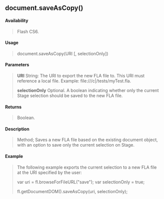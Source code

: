 ## document.saveAsCopy()

#### Availability

> Flash CS6.

#### Usage

> document.saveAsCopy(URI \[, selectionOnly\])

#### Parameters

> **URI** String: The URI to export the new FLA file to. This URI must reference a local file. Example: file:///c\|/tests/myTest.fla.
>
> **selectionOnly** Optional. A boolean indicating whether only the current Stage selection should be saved to the new FLA file.

#### Returns

> Boolean.

#### Description

> Method; Saves a new FLA file based on the existing document object, with an option to save only the current selection on Stage.

#### Example

> The following example exports the current selection to a new FLA file at the URI specified by the user:
>
> var uri = fl.browseForFileURL("save"); var selectionOnly = true;
>
> fl.getDocumentDOM().saveAsCopy(uri, selectionOnly);
